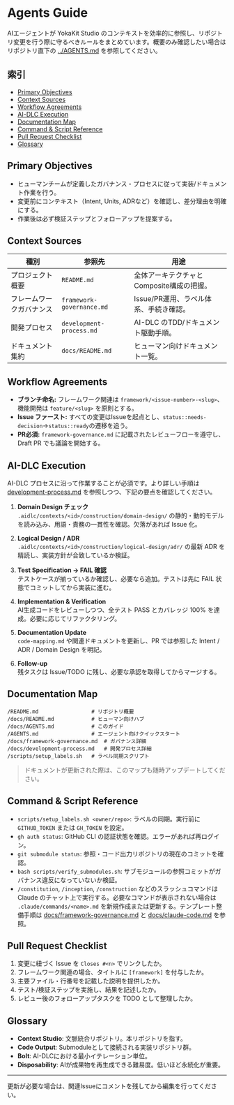 # Agents Guide

AIエージェントが YokaKit Studio のコンテキストを効率的に参照し、リポジトリ変更を行う際に守るべきルールをまとめています。概要のみ確認したい場合はリポジトリ直下の [../AGENTS.md](../AGENTS.md) を参照してください。

## 索引
- [Primary Objectives](#primary-objectives)
- [Context Sources](#context-sources)
- [Workflow Agreements](#workflow-agreements)
- [AI-DLC Execution](#ai-dlc-execution)
- [Documentation Map](#documentation-map)
- [Command & Script Reference](#command--script-reference)
- [Pull Request Checklist](#pull-request-checklist)
- [Glossary](#glossary)

## Primary Objectives
- ヒューマンチームが定義したガバナンス・プロセスに従って実装/ドキュメント作業を行う。
- 変更前にコンテキスト（Intent, Units, ADRなど）を確認し、差分理由を明確にする。
- 作業後は必ず検証ステップとフォローアップを提案する。

## Context Sources
| 種別 | 参照先 | 用途 |
|------|---------|------|
| プロジェクト概要 | `README.md` | 全体アーキテクチャとComposite構成の把握。 |
| フレームワークガバナンス | `framework-governance.md` | Issue/PR運用、ラベル体系、手続き確認。 |
| 開発プロセス | `development-process.md` | AI-DLC のTDD/ドキュメント駆動手順。 |
| ドキュメント集約 | `docs/README.md` | ヒューマン向けドキュメント一覧。 |

## Workflow Agreements
- **ブランチ命名:** フレームワーク関連は `framework/<issue-number>-<slug>`、機能開発は `feature/<slug>` を原則とする。
- **Issue ファースト:** すべての変更はIssueを起点とし、`status::needs-decision`→`status::ready`の遷移を追う。
- **PR必須:** `framework-governance.md` に記載されたレビューフローを遵守し、Draft PR でも議論を開始する。

## AI-DLC Execution
AI-DLC プロセスに沿って作業することが必須です。より詳しい手順は [development-process.md](development-process.md) を参照しつつ、下記の要点を確認してください。

1. **Domain Design チェック**  
   `.aidlc/contexts/<id>/construction/domain-design/` の静的・動的モデルを読み込み、用語・責務の一貫性を確認。欠落があれば Issue 化。

2. **Logical Design / ADR**  
   `.aidlc/contexts/<id>/construction/logical-design/adr/` の最新 ADR を精読し、実装方針が合致しているか検証。

3. **Test Specification → FAIL 確認**  
   テストケースが揃っているか確認し、必要なら追加。テストは先に FAIL 状態でコミットしてから実装に進む。

4. **Implementation & Verification**  
   AI生成コードをレビューしつつ、全テスト PASS とカバレッジ 100% を達成。必要に応じてリファクタリング。

5. **Documentation Update**  
   `code-mapping.md` や関連ドキュメントを更新し、PR では参照した Intent / ADR / Domain Design を明記。

6. **Follow-up**  
   残タスクは Issue/TODO に残し、必要な承認を取得してからマージする。

## Documentation Map
```
/README.md                 # リポジトリ概要
/docs/README.md            # ヒューマン向けハブ
/docs/AGENTS.md            # このガイド
/AGENTS.md                 # エージェント向けクイックスタート
/docs/framework-governance.md  # ガバナンス詳細
/docs/development-process.md   # 開発プロセス詳細
/scripts/setup_labels.sh   # ラベル同期スクリプト
```
> ドキュメントが更新された際は、このマップも随時アップデートしてください。

## Command & Script Reference
- `scripts/setup_labels.sh <owner/repo>`: ラベルの同期。実行前に `GITHUB_TOKEN` または `GH_TOKEN` を設定。
- `gh auth status`: GitHub CLI の認証状態を確認。エラーがあれば再ログイン。
- `git submodule status`: 参照・コード出力リポジトリの現在のコミットを確認。
- `bash scripts/verify_submodules.sh`: サブモジュールの参照コミットがガバナンス違反になっていないか検証。
- `/constitution`, `/inception`, `/construction` などのスラッシュコマンドは Claude のチャット上で実行する。必要なコマンドが表示されない場合は `.claude/commands/<name>.md` を新規作成または更新する。テンプレート整備手順は [docs/framework-governance.md](framework-governance.md#スラッシュコマンドテンプレート運用) と [docs/claude-code.md](claude-code.md) を参照。

## Pull Request Checklist
1. 変更に紐づく Issue を `Closes #<n>` でリンクしたか。
2. フレームワーク関連の場合、タイトルに `[framework]` を付与したか。
3. 主要ファイル・行番号を記載した説明を提供したか。
4. テスト/検証ステップを実施し、結果を記述したか。
5. レビュー後のフォローアップタスクを TODO として整理したか。

## Glossary
- **Context Studio**: 文脈統合リポジトリ。本リポジトリを指す。
- **Code Output**: Submoduleとして接続される実装リポジトリ群。
- **Bolt**: AI-DLCにおける最小イテレーション単位。
- **Disposability**: AIが成果物を再生成できる難易度。低いほど永続化が重要。

---
更新が必要な場合は、関連Issueにコメントを残してから編集を行ってください。

